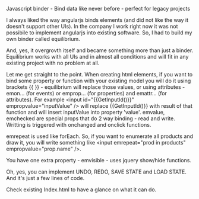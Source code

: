 Javascript binder - Bind data like never before - perfect for legacy projects

I always liked the way angularjs binds elements (and did not like the way it doesn't support other
UIs). In the company I work right now it was not possibile to implement angularjs into existing 
software. So, I had to build my own binder called equilibrium.

And, yes, it overgrovth itself and became something more than just a binder. Equilibrium works with
all UIs and in almost all conditions and will fit in any existing project with no problem at all.

Let me get straight to the point. When creating html elements, if you want to bind some property
or function with your existing model you will do it using brackets {{ }} - equilibrium will replace
those values, or using attributes - emon... (for events) or emprop... (for properties) and emattr...
(for attributes). For example &lt;input id="{{GetInputId()}}" empropvalue="inputValue" /&gt;
will replace {{GetInputId()}} with result of that function and will insert inputValue into property
'value'. emvalue, emchecked are special props that do 2 way binding - read and write. Writting is 
triggered with onchanged and onclick functions. 

emrepeat is used like forEach. So, if you want to enumerate all products and draw it, you will write
something like &lt;input emrepeat="prod in products" empropvalue="prop.name" /&gt;.  

You have one extra property - emvisible - uses jquery show/hide functions.

Oh, yes, you can implement UNDO, REDO, SAVE STATE and LOAD STATE. And it's just a few lines of code.

Check existing Index.html to have a glance on what it can do.